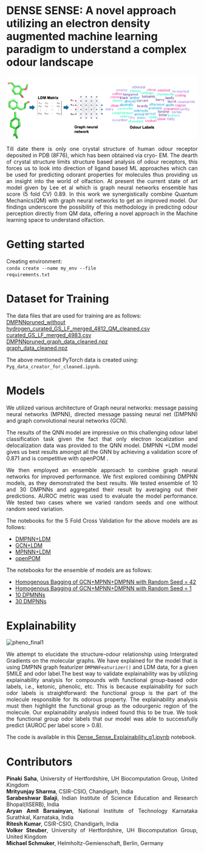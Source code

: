 #  DENSE SENSE: A novel approach utilizing an electron density augmented machine learning paradigm to understand a complex odour landscape

  ![Representation of QNN framework](https://github.com/CSIO-FPIL/Dense-Sense-ODOR/blob/main/30_ensemble_models/qnn.png)

<div align="justify"> Till date there is only one crystal structure of human odour receptor deposited in PDB
(8F76), which has been obtained via cryo- EM. The dearth of crystal structure limits
structure based analysis of odour receptors, this forces us to look into direction of ligand
based ML approaches which can be used for predicting odorant properties for molecules
thus providing us an insight into the world of olfaction. At present the current state
of art model given by Lee et al which is graph neural networks ensemble has score
(5 fold CV) 0.89. In this work we synergistically combine Quantum Mechanics(QM)
with graph neural networks to get an improved model. Our findings underscore the
possibility of this methodology in predicting odour perception directly from QM data,
offering a novel approach in the Machine learning space to understand olfaction. </div>



# Getting started
Creating environment:
<br><code>conda create --name my_env --file requirements.txt</code></br>

# Dataset for Training


The data files that are used for training are as follows:<br>
[DMPNNpruned_without hydrogen_curated_GS_LF_merged_4812_QM_cleaned.csv](https://github.com/CSIO-FPIL/Dense-Sense-ODOR/blob/main/DMPNNpruned_without%20hydrogen_curated_GS_LF_merged_4812_QM_cleaned.csv) <br>
[curated_GS_LF_merged_4983.csv](https://github.com/CSIO-FPIL/Dense-Sense-ODOR/blob/main/curated_GS_LF_merged_4983.csv) <br>
[DMPNNpruned_graph_data_cleaned.npz](https://github.com/CSIO-FPIL/Dense-Sense-ODOR/blob/main/DMPNNpruned_graph_data_cleaned.npz) <br>
[graph_data_cleaned.npz](https://github.com/CSIO-FPIL/Dense-Sense-ODOR/blob/main/graph_data_cleaned.npz)  <br>

The above mentioned PyTorch data is created using: <code>Pyg_data_creator_for_cleaned.ipynb</code>.

# Models
<div align="justify"> We utilized various architecture of Graph neural
networks: message passing neural networks (MPNN), directed message passing neural net
(DMPNN) and graph convolutional neural networks (GCN). <br>

The results of the QNN model are impressive on this challenging odour label classification task given the fact that only electron localization and delocalization data was provided to the QNN model. DMPNN +LDM model gives us best results amongst all the GNN by achieving a validation score of 0.871 and is competitive with openPOM . <br>

We then employed an ensemble approach to combine graph neural networks for improved performance. We first explored combining DMPNN models, as they demonstrated the best results. We tested ensemble of 10 and 30 DMPNNs and aggregated their result by averaging out their predictions. AUROC metric was used to evaluate the model performance. We tested two cases where we varied random seeds and one without random seed variation. <br>

The notebooks for the 5 Fold Cross Validation for the above models are as follows:
* [DMPNN+LDM](https://github.com/CSIO-FPIL/Dense-Sense-ODOR/blob/main/5CV_DMPNN_LDM_40_epochs.ipynb)
* [GCN+LDM](https://github.com/CSIO-FPIL/Dense-Sense-ODOR/blob/main/5CV_GCN_LDM_40_epochs.ipynb)
* [MPNNN+LDM](https://github.com/CSIO-FPIL/Dense-Sense-ODOR/blob/main/5CV_LDM_POM_40_epoch.ipynb)
* [openPOM](https://github.com/CSIO-FPIL/Dense-Sense-ODOR/blob/main/5CV_POM_40_epochs.ipynb)

The notebooks for the ensemble of models are as follows:
* [Homogenous Bagging of GCN+MPNN+DMPNN with Random Seed = 42](https://github.com/CSIO-FPIL/Dense-Sense-ODOR/blob/main/bagging/gcn_pom_dmpnn_ensemble_homogenous_bagging%20_42.ipynb)
* [Homogenous Bagging of GCN+MPNN+DMPNN with Random Seed = 1](https://github.com/CSIO-FPIL/Dense-Sense-ODOR/blob/main/bagging/gcn_pom_dmpnn_ensemble_homogenous_bagging_1.ipynb)
* [10 DPMNNs](https://github.com/CSIO-FPIL/Dense-Sense-ODOR/blob/main/DMPNN_LDM_ensemble_homogenous_bagging_10.ipynb)
* [30 DMPNNs](https://github.com/CSIO-FPIL/Dense-Sense-ODOR/blob/main/DMPNN_LDM_ensemble_homogenous_bagging_30.ipynb)

# Explainability

<img width="858" alt="pheno_final1" src="https://github.com/user-attachments/assets/2c33c155-7466-49c1-9ef0-217dc52945bf" /> <br>


<div align="justify">We attempt to elucidate the structure-odour relationship using Intergrated Gradients on the molecular graphs. We have explained for the model that is using DMPNN graph featurizer <code>DMPNNFeaturizer()</code> and LDM data, for a given SMILE and odor label.The best way to validate explainability was by utilizing explainability analysis for compounds with functional group-based odor labels, i.e., ketonic, phenolic, etc. This is because
explainability for such odor labels is straightforward: the functional group is the part of
the molecule responsible for its odorous property. The explainability analysis must then
highlight the functional group as the odourgenic region of the molecule.
Our explainability analysis indeed found this to be true. We took the functional group
odor labels that our model was able to successfully predict (AUROC per label score > 0.8). <br>

 
The code is available in this [Dense_Sense_Explainability_g1.ipynb](https://github.com/CSIO-FPIL/Dense-Sense-ODOR/blob/main/Dense_Sense_Explainability_g1.ipynb) notebook.</div>

# Contributors
**Pinaki Saha**, University of Hertfordshire, UH Biocomputation Group, United Kingdom <br>
**Mrityunjay Sharma**, CSIR-CSIO, Chandigarh, India                
**Sarabeshwar Balaji**, Indian Institute of Science Education and Research Bhopal(IISERB), India <br>
**Aryan Amit Barsainyan**, National Institute of Technology Karnataka Surathkal, Karnataka, India<br>
**Ritesh Kumar**, CSIR-CSIO, Chandigarh, India<br>
**Volker Steuber**, University of Hertfordshire, UH Biocomputation Group, United Kingdom <br>
**Michael Schmuker**, Helmholtz-Gemienschaft, Berlin, Germany <br>

